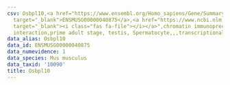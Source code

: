 ```yaml
---
csv: Osbpl10,<a href="https://www.ensembl.org/Homo_sapiens/Gene/Summary?db=core;g=ENSMUSG00000040875"
  target="_blank">ENSMUSG00000040875</a>,<a href="https://www.ncbi.nlm.nih.gov/pubmed/25450459"
  target="_blank"><i class="fas fa-file"></i></a>",chromatin immunoprecipitation assay,direct
  interaction,prime adult stage, testis, Spermatocyte,,,transcriptional regulation,
data_alias: Osbpl10
data_id: ENSMUSG00000040875
data_numevidence: 1
data_species: Mus musculus
data_taxid: '10090'
title: Osbpl10
---
```

